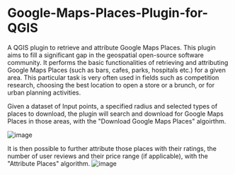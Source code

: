 # Google-Maps-Places-Plugin-for-QGIS
A QGIS plugin to retrieve and attribute Google Maps Places. This plugin aims to fill a significant gap in the geospatial open-source software community. It performs the basic functionalities of retrieving and attributing Google Maps Places (such as bars, cafes, parks, hospitals etc.) for a given area. This particular task is very often used in fields such as competition research, choosing the best location to open a store or a brunch, or for urban planning activities.   

Given a dataset of Input points, a specified radius and selected types of places to download, the plugin will search and download for Google Maps Places in those areas, with the "Download Google Maps Places" algoirthm.

![image](https://github.com/kowalski93/Google-Maps-Places-Plugin-for-QGIS/assets/39091833/210b5075-448a-4a76-81a0-0573e5fdd3fe)

It is then possible to further attribute those places with their ratings, the number of user reviews and their price range (if applicable), with the "Attribute Places" algorithm.
![image](https://github.com/kowalski93/Google-Maps-Places-Plugin-for-QGIS/assets/39091833/2b2b5475-0a87-449d-a7df-f17d98a4be4a)
